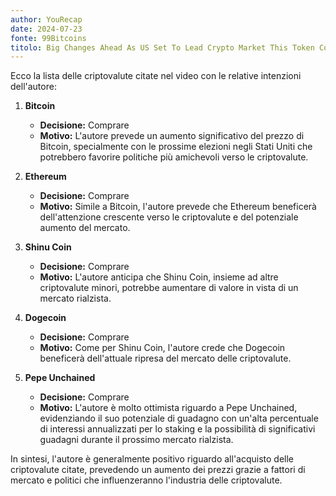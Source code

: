 ```yaml
---
author: YouRecap
date: 2024-07-23
fonte: 99Bitcoins
titolo: Big Changes Ahead As US Set To Lead Crypto Market This Token Could Soar!
---
```


Ecco la lista delle criptovalute citate nel video con le relative intenzioni dell'autore:

1. **Bitcoin**
   - **Decisione:** Comprare
   - **Motivo:** L'autore prevede un aumento significativo del prezzo di Bitcoin, specialmente con le prossime elezioni negli Stati Uniti che potrebbero favorire politiche più amichevoli verso le criptovalute.

2. **Ethereum**
   - **Decisione:** Comprare
   - **Motivo:** Simile a Bitcoin, l'autore prevede che Ethereum beneficerà dell'attenzione crescente verso le criptovalute e del potenziale aumento del mercato.

3. **Shinu Coin**
   - **Decisione:** Comprare
   - **Motivo:** L'autore anticipa che Shinu Coin, insieme ad altre criptovalute minori, potrebbe aumentare di valore in vista di un mercato rialzista.

4. **Dogecoin**
   - **Decisione:** Comprare
   - **Motivo:** Come per Shinu Coin, l'autore crede che Dogecoin beneficerà dell'attuale ripresa del mercato delle criptovalute.

5. **Pepe Unchained**
   - **Decisione:** Comprare
   - **Motivo:** L'autore è molto ottimista riguardo a Pepe Unchained, evidenziando il suo potenziale di guadagno con un'alta percentuale di interessi annualizzati per lo staking e la possibilità di significativi guadagni durante il prossimo mercato rialzista.

In sintesi, l'autore è generalmente positivo riguardo all'acquisto delle criptovalute citate, prevedendo un aumento dei prezzi grazie a fattori di mercato e politici che influenzeranno l'industria delle criptovalute.
